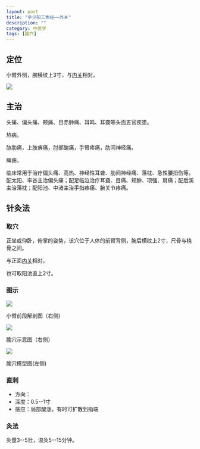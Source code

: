```yaml
---
layout: post
title: "手少阳三焦经——外关"
description: ""
category: 中医学 
tags: [腧穴]
---
```



## 定位

小臂外侧，腕横纹上3寸，与[内关](/2013/11/01/acupoint_PC6_neiguan.html)相对。


![](/images/TCM/channels/TE5-7.png)

## 主治

头痛、偏头痛、颊痛、目赤肿痛、耳鸣、耳聋等头面五官疾患。

热病。

胁肋痛，上肢痹痛，肘部酸痛，手臂疼痛，肋间神经痛。

瘰疬。


临床常用于治疗偏头痛、高热、神经性耳聋、肋间神经痛、落枕、急性腰扭伤等。配太阳、率谷主治偏头痛；配足临泣治疗耳聋、目痛、颊肿、项强、肩痛；配后溪主治落枕；配阳池、中渚主治手指疼痛、腕关节疼痛。

## 针灸法

### 取穴

正坐或仰卧，俯掌的姿势，该穴位于人体的前臂背侧，腕后横纹上2寸，尺骨与桡骨之间。

与正面[内关](/2013/11/01/acupoint_PC6_neiguan.html)相对。

也可取阳池直上2寸。

### 图示

![](/images/TCM/topography/forearm_lower.png)

小臂前段解剖图（右侧)

![](/images/TCM/acupoint/PC6_TE5.png)

腧穴示意图（右侧）

![](/images/TCM/acupoint/PC6_TE5_model.jpg)

腧穴模型图(左侧)

### 直刺

- 方向：
- 深度：0.5--1寸
- 感应：局部酸涨，有时可扩散到指端




### 灸法

灸量3--5壮，温灸5--15分钟。

